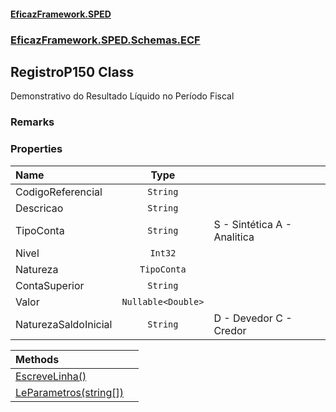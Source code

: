 #### [EficazFramework.SPED](EficazFrameworkSPED.md 'EficazFramework SPED')
### [EficazFramework.SPED.Schemas.ECF](EficazFramework.SPED.Schemas.ECF.md 'EficazFramework.SPED.Schemas.ECF')

## RegistroP150 Class

Demonstrativo do Resultado Líquido no Período Fiscal

### Remarks
### Properties

| Name | Type | |
| :--- | :---: | :--- |
| CodigoReferencial | `String` |  |
| Descricao | `String` |  |
| TipoConta | `String` | S - Sintética            A - Analitica |
| Nivel | `Int32` |  |
| Natureza | `TipoConta` |  |
| ContaSuperior | `String` |  |
| Valor | `Nullable<Double>` |  |
| NaturezaSaldoInicial | `String` | D - Devedor            C - Credor |

| Methods | |
| :--- | :--- |
| [EscreveLinha()](EficazFramework.SPED.Schemas.ECF/RegistroP150/EscreveLinha().md 'EficazFramework.SPED.Schemas.ECF.RegistroP150.EscreveLinha()') | |
| [LeParametros(string[])](EficazFramework.SPED.Schemas.ECF/RegistroP150/LeParametros(string[]).md 'EficazFramework.SPED.Schemas.ECF.RegistroP150.LeParametros(string[])') | |
